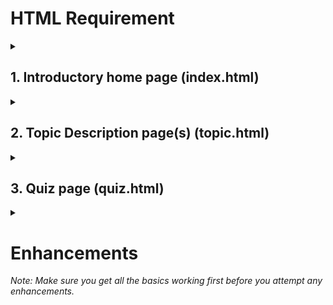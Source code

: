  # HTML Requirement

<details> 
 <summary><h2>  1. Introductory home page (index.html) </h2></summary>

This page should contain: 
*  An appropriate title.  
*  A background graphic (use CSS to do this).   
*  A menu that links to the other pages on your Web site. This menu should appear on every page of your website. 
*  A header containing appropriate content. This header should appear on every page of your website. 
*  A footer that includes an email hyperlink to your student email address. This footer should appear on every page of your website.</p>
</details>
<details>
 <summary><h2> 2.  Topic Description page(s) (topic.html) </h2> </summary>

<p>You should write at least 150 words on your allocated topic and the content should be appropriately marked-up with headings, paragraphs, sections, subsections etc. 

The page must contain: 
* Hierarchically structured headings of at least 2 levels. (e.g. make sure your H2 is below an H1)   
* More than one `<section>` 
* An `<aside>` with appropriate content, i.e.  a section of a page that consists of content that is tangentially related to the content 
* At least one appropriate <img> related to your topic. This image should be less 100k. The 
image should be in a `<figure>` element with <caption>  
* A table containing some data related to your topic. 
* At least one ordered list 
* At least one definition list 
Your content should briefly and concisely explain such as: 
* What is the technology?  Its purpose / function? Major points / features ? 
* Who developed it? When? Why?  
* What groups, if any, are responsible for managing it? 
* Explain its growth or decline. Predict the future for the technology. 
* What are related technologies? Compare / contrast with other technologies.    
 
If you decide to have more than one topic page call them topic1.html, topic2.html, etc.. 
 
***Note: You are not expected to create the “definitive reference” on your topic, but your information should be accurate. Incorrect information will reduce your mark.***  
 
### Sources / References:   
* Good resources for starting your research include Wikipedia, Google and online databases in the library. (You should use at least 3 sources of information. Do not just use Wikipedia.) 
* Use primary sources for information, but then write the content in your own words.  
* Please do NOT copy your text from other websites. You can quote / cite key text from another site, and there are appropriate ways to do this, eg. mark-up using a blockquote, inline quote, citation.   
 * Keep track of all your sources/references and cite them as footnotes.</p>  
 </details>
<details>
 <summary><h2>  3.  Quiz page (quiz.html) </h2></summary>

<p>This page consists of a form where the user can enter: 
* their first name  
* their last name 
* student number  
* their responses to at least 5 questions related to your topic. 
 
The questions should be use five different input types:  
a. a text input question  
b. a multiple choice question with one correct answer (radio button group)  
c. a multiple choice question with multiple correct answers (check box group)  
d. a drop list with a single correct answer.  
e. an input type of your choice other than the above (e.g. number, range, text area, image, map, etc.)  
 
Fieldsets and legends should be used appropriately to group inputs into questions. 
 
Labels and inputs should be linked with a for attribute.  
 
Before quiz answers are submitted, HTML5 data validation should be used to check the following: 
* Text and radio input questions must be answered  
* Name and student id fields are not empty. 
* The first and last name data should be checked to ensure it only consists of alpha characters, hyphens or spaces. A maximum of 30 characters should be able to be entered. 
* The student number is either 7 or 10 digits.   
 
 
### Data Submission of Quiz answer to the Server 
 
For this assignment all forms should have a Submit input. When the submit button is clicked the name-values from the associated form should be sent to the server using the post http method. The server action address is https://mercury.swin.edu.au/it000000/formtest.php. The server will then just echo back the name value pairs to the client. While nothing will be stored on the server in this part of the assignment (we will do this in Part 2) this will allow the form to be tested.</p>    
 </details>
 <details>
 <summary><h1> Enhancements </h1>
 <p><em> Note: Make sure you get all the basics working first before you attempt any enhancements.</em></p> </summary>  
  
 
<p>The technologies for developing Web applications are rapidly changing. One of the key skills you will need is finding out about these techniques (from the Web) and applying them.  This assessment gives you an opportunity to demonstrate your ability to implement features/techniques that go beyond the specified requirements above. This is an opportunity to demonstrate your ability to discover techniques from a range of sources and apply them in a standards compliant manner.  
 
These enhancements need to be implemented within the Web pages (index.html, topic.html, quiz.html). The extra features need to enhance your website in a relevant way.  
On a separate Web page called enhancements.html  list and describe each enhancement you have made and how you have significantly extended the basic HTML and CSS beyond what is covered in the Lectures/Tutorials. Hyperlink from this list to where the feature is implemented in your website. If it is a CSS feature, hyperlink to an example of the html that is selected by the CSS rule. For each enhancement feature briefly explain:  
 
☑ how it goes beyond the basic requirements of the assignment  
☑ what code is needed to implement the feature    
☑ if you have sourced your technique from a third party the source of this technique (e.g. URL) must be cited.   
☑ a hyperlink to where you have applied that extension in your website (this is needed so the marker can quickly assess your enhancements).  
☑ All enhancements must be able to run on the version of Firefox in the labs. Make sure you check this. 
 
A maximum of 2 enhancements will be assessed. Here are some examples of HTML/CSS enhancements: 

* Effective, appropriate  and innovative use of a  number of distinct  HTML elements not  covered in lectures/tutorials (e.g. Image maps) used in a way that improves the user experience of the website. 
* A number of  additional CSS properties or selectors (e.g. support for interactivity) not covered in  the  lectures/tutorials.  For  example  the  use  of  a  range  CSS3  pseudo-elements  and  classes, child or siblings combinators, attribute selectors, etc. (e.g. use the CSS3 :target selector to help us see where you have applied your enhancements.)  
* Implement  Responsive  Design  with  additional  CSS  that  presents  your  website  specifically  for mobile phone / tablet sized displays. 
* In  addition to your standard CSS, create another CSS files that re-implements and extends the style with a library/preprocessor such a Bootstrap, LESS or Sass. Demonstrate and document a number of cool features that can be implemented using the library.  
   
Discuss your proposed enhancements with your facilitator before you implement them. The number of marks you receive for an enhancement will be at the sole discretionof your marker. As a guide if the enhancement has only taken a couple of lines of code it is likely to be trivial. 

* Be relevant to / enhance the content of the website 
* Be well described (as explained above) 
* Be non-trivial.  
* Be significantly different from other features you have implemented. </p> 
 </details> 
